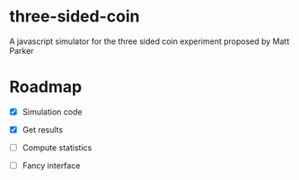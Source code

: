 # three-sided-coin
A javascript simulator for the three sided coin experiment proposed by Matt Parker

# Roadmap
- [x] Simulation code
- [x] Get results
- [ ] Compute statistics
- [ ] Fancy interface

